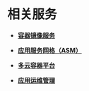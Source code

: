 # 相关服务<a name="cce_01_0223"></a>

-   **[容器镜像服务](容器镜像服务.md)**  

-   **[应用服务网格（ASM）](应用服务网格（ASM）.md)**  

-   **[多云容器平台](多云容器平台.md)**  

-   **[应用运维管理](应用运维管理.md)**  


